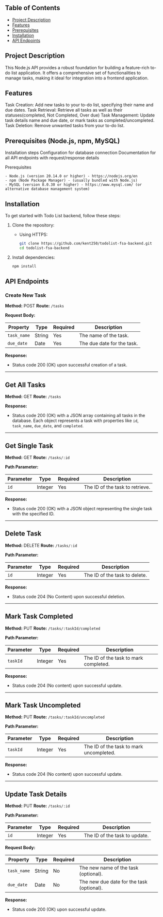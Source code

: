 ## Table of Contents

- [Project Description](#project-description)
- [Features](#features)
- [Prerequisites](#prerequisites)
- [Installation ](#installation)
- [API Endpoints ](#api-endpoints)

## Project Description

This Node.js API provides a robust foundation for building a feature-rich to-do list application. It offers a comprehensive set of functionalities to manage tasks, making it ideal for integration into a frontend application.

## Features

Task Creation: Add new tasks to your to-do list, specifying their name and due dates.
Task Retrieval: Retrieve all tasks as well as their statuses(completed, Not Completed, Over due)
Task Management: Update task details name and due date, or mark tasks as completed/uncompleted.
Task Deletion: Remove unwanted tasks from your to-do list.


##  Prerequisites (Node.js, npm, MySQL)

Installation steps
Configuration for database connection
Documentation for all API endpoints with request/response details

Prerequisites

    - Node.js (version 20.14.0 or higher) - https://nodejs.org/en
    - npm (Node Package Manager) - (usually bundled with Node.js)
    - MySQL (version 8.0.30 or higher) - https://www.mysql.com/ (or alternative database management system)

## Installation

To get started with Todo List backend, follow these steps:

1. Clone the repository:

    - Using HTTPS:
        ```bash
        git clone https://github.com/kent250/todolist-fsa-backend.git
        cd todolist-fsa-backend
        ```

2. Install dependencies:
    ```bash
    npm install
    ```

## API Endpoints

 ### Create New Task

**Method:** POST
**Route:** `/tasks`

**Request Body:**

| Property        | Type     | Required | Description                                      |
|------------------|----------|-----------|--------------------------------------------------|
| `task_name`       | String   | Yes      | The name of the task.                          |
| `due_date`        | Date     | Yes      | The due date for the task.           |

**Response:**

* Status code 200 (OK) upon successful creation of a task.

---

## Get All Tasks

**Method:** GET
**Route:** `/tasks`

**Response:**

* Status code 200 (OK) with a JSON array containing all tasks in the database. Each object represents a task with properties like `id`, `task_name`, `due_date`, and `completed`.

---

## Get Single Task

**Method:** GET
**Route:** `/tasks/:id`

**Path Parameter:**

| Parameter | Type     | Required | Description                                  |
|-----------|----------|-----------|----------------------------------------------|
| `id`       | Integer  | Yes      | The ID of the task to retrieve.             |

**Response:**

* Status code 200 (OK) with a JSON object representing the single task with the specified ID.

---

## Delete Task

**Method:** DELETE
**Route:** `/tasks/:id`

**Path Parameter:**

| Parameter | Type     | Required | Description                                  |
|-----------|----------|-----------|----------------------------------------------|
| `id`       | Integer  | Yes      | The ID of the task to delete.                 |

**Response:**

* Status code 204 (No Content) upon successful deletion.

---
## Mark Task Completed

**Method:** PUT
**Route:** `/tasks/:taskId/completed`

**Path Parameter:**

| Parameter | Type     | Required | Description                                  |
|-----------|----------|-----------|----------------------------------------------|
| `taskId`   | Integer  | Yes      | The ID of the task to mark completed.         |

**Response:**

* Status code 204 (No content) upon successful update.

---

## Mark Task Uncompleted

**Method:** PUT
**Route:** `/tasks/:taskId/uncompleted`

**Path Parameter:**

| Parameter | Type     | Required | Description                                  |
|-----------|----------|-----------|----------------------------------------------|
| `taskId`   | Integer  | Yes      | The ID of the task to mark uncompleted.        |

**Response:**

* Status code 204 (No content) upon successful update.

---
## Update Task Details

**Method:** PUT
**Route:** `/tasks/:id`

**Path Parameter:**

| Parameter | Type     | Required | Description                                  |
|-----------|----------|-----------|----------------------------------------------|
| `id`       | Integer  | Yes      | The ID of the task to update.                 |

**Request Body:**

| Property        | Type     | Required | Description                                      |
|------------------|----------|-----------|--------------------------------------------------|
| `task_name`       | String   | No       | The new name of the task (optional).           |
| `due_date`        | Date     | No       | The new due date for the task (optional).       |

**Response:**

* Status code 200 (OK) upon successful update.



















